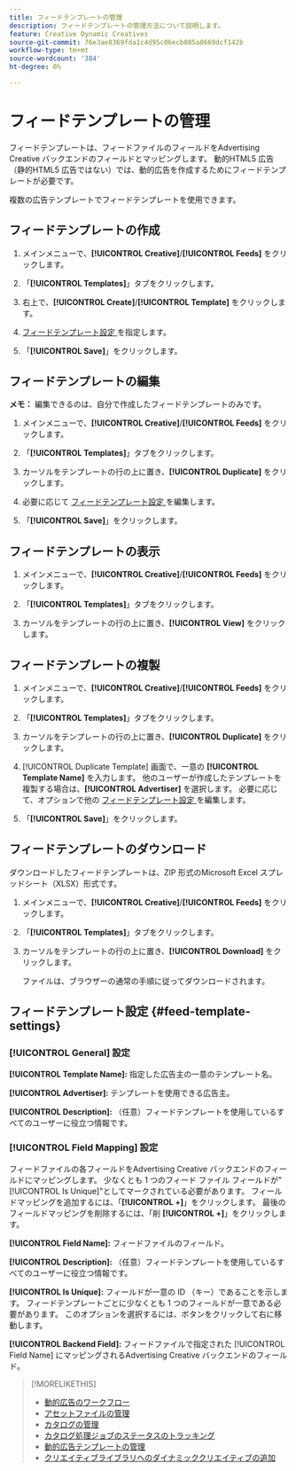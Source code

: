 ```yaml
---
title: フィードテンプレートの管理
description: フィードテンプレートの管理方法について説明します。
feature: Creative Dynamic Creatives
source-git-commit: 76e3ae8369fda1c4d95c06ecb085a8669dcf142b
workflow-type: tm+mt
source-wordcount: '384'
ht-degree: 0%

---
```


# フィードテンプレートの管理

<!-- I have a "Retail" feed template that was created by rkarthik@adobe. Ask product if this is available to all clients or just internal.  -->

<!-- We have a finite set of supported fields on the backend. I need to include that info in an appendix. -->

フィードテンプレートは、フィードファイルのフィールドをAdvertising Creative バックエンドのフィールドとマッピングします。 動的HTML5 広告（静的HTML5 広告ではない）では、動的広告を作成するためにフィードテンプレートが必要です。

複数の広告テンプレートでフィードテンプレートを使用できます。

## フィードテンプレートの作成

1. メインメニューで、**[!UICONTROL Creative]**/**[!UICONTROL Feeds]** をクリックします。

1. 「**[!UICONTROL Templates]**」タブをクリックします。

1. 右上で、**[!UICONTROL Create]**/**[!UICONTROL Template]** をクリックします。

1. [ フィードテンプレート設定 ](#feed-template-settings) を指定します。

1. 「**[!UICONTROL Save]**」をクリックします。

## フィードテンプレートの編集

**メモ：** 編集できるのは、自分で作成したフィードテンプレートのみです。

1. メインメニューで、**[!UICONTROL Creative]**/**[!UICONTROL Feeds]** をクリックします。

1. 「**[!UICONTROL Templates]**」タブをクリックします。

1. カーソルをテンプレートの行の上に置き、**[!UICONTROL Duplicate]** をクリックします。

1. 必要に応じて [ フィードテンプレート設定 ](#feed-template-settings) を編集します。

1. 「**[!UICONTROL Save]**」をクリックします。

## フィードテンプレートの表示

1. メインメニューで、**[!UICONTROL Creative]**/**[!UICONTROL Feeds]** をクリックします。

1. 「**[!UICONTROL Templates]**」タブをクリックします。

1. カーソルをテンプレートの行の上に置き、**[!UICONTROL View]** をクリックします。

## フィードテンプレートの複製

1. メインメニューで、**[!UICONTROL Creative]**/**[!UICONTROL Feeds]** をクリックします。

1. 「**[!UICONTROL Templates]**」タブをクリックします。

1. カーソルをテンプレートの行の上に置き、**[!UICONTROL Duplicate]** をクリックします。

1. [!UICONTROL Duplicate Template] 画面で、一意の **[!UICONTROL Template Name]** を入力します。 他のユーザーが作成したテンプレートを複製する場合は、**[!UICONTROL Advertiser]** を選択します。 必要に応じて、オプションで他の [ フィードテンプレート設定 ](#feed-template-settings) を編集します。

1. 「**[!UICONTROL Save]**」をクリックします。

## フィードテンプレートのダウンロード

ダウンロードしたフィードテンプレートは、ZIP 形式のMicrosoft Excel スプレッドシート（XLSX）形式です。

1. メインメニューで、**[!UICONTROL Creative]**/**[!UICONTROL Feeds]** をクリックします。

1. 「**[!UICONTROL Templates]**」タブをクリックします。

1. カーソルをテンプレートの行の上に置き、**[!UICONTROL Download]** をクリックします。

   ファイルは、ブラウザーの通常の手順に従ってダウンロードされます。

## フィードテンプレート設定 {#feed-template-settings}

### [!UICONTROL General] 設定

**[!UICONTROL Template Name]:** 指定した広告主の一意のテンプレート名。

**[!UICONTROL Advertiser]:** テンプレートを使用できる広告主。

**[!UICONTROL Description]:** （任意）フィードテンプレートを使用しているすべてのユーザーに役立つ情報です。

### [!UICONTROL Field Mapping] 設定

フィードファイルの各フィールドをAdvertising Creative バックエンドのフィールドにマッピングします。<!-- Check w/product: What is displayed where in the UI/reports and published ads? --> 少なくとも 1 つのフィード ファイル フィールドが&quot;[!UICONTROL Is Unique]&quot;としてマークされている必要があります。 フィールドマッピングを追加するには、「**[!UICONTROL +]**」をクリックします。 最後のフィールドマッピングを削除するには、「削 **[!UICONTROL +]**」をクリックします。

**[!UICONTROL Field Name]:** フィードファイルのフィールド。

**[!UICONTROL Description]:** （任意）フィードテンプレートを使用しているすべてのユーザーに役立つ情報です。

**[!UICONTROL Is Unique]:** フィールドが一意の ID （キー）であることを示します。 フィードテンプレートごとに少なくとも 1 つのフィールドが一意である必要があります。 このオプションを選択するには、ボタンをクリックして右に移動します。<!-- **Note: The unique identifier is different from the feed "trigger" in experience settings. -->

**[!UICONTROL Backend Field]:** フィードファイルで指定された [!UICONTROL Field Name] にマッピングされるAdvertising Creative バックエンドのフィールド。

>[!MORELIKETHIS]
>
>* [ 動的広告のワークフロー ](/help/creative/introduction/workflow-dynamic-ads.md)
>* [ アセットファイルの管理 ](/help/creative/feeds/asset-manage.md)
>* [ カタログの管理 ](/help/creative/feeds/catalog-manage.md)
>* [ カタログ処理ジョブのステータスのトラッキング ](/help/creative/feeds/job-status-track.md)
>* [ 動的広告テンプレートの管理 ](/help/creative/ad-templates/ad-template-manage.md)
>* [ クリエイティブライブラリへのダイナミッククリエイティブの追加 ](/help/creative/creative-libraries/creative-add-dynamic.md)
